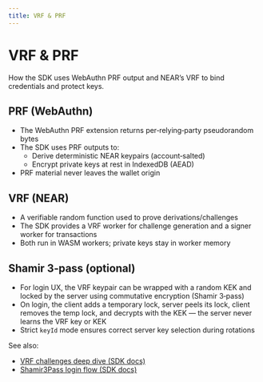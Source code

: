 ```yaml
---
title: VRF & PRF
---
```


# VRF & PRF

How the SDK uses WebAuthn PRF output and NEAR’s VRF to bind credentials and protect keys.

## PRF (WebAuthn)

- The WebAuthn PRF extension returns per‑relying‑party pseudorandom bytes
- The SDK uses PRF outputs to:
  - Derive deterministic NEAR keypairs (account‑salted)
  - Encrypt private keys at rest in IndexedDB (AEAD)
- PRF material never leaves the wallet origin

## VRF (NEAR)

- A verifiable random function used to prove derivations/challenges
- The SDK provides a VRF worker for challenge generation and a signer worker for transactions
- Both run in WASM workers; private keys stay in worker memory

## Shamir 3‑pass (optional)

- For login UX, the VRF keypair can be wrapped with a random KEK and locked by the server using commutative encryption (Shamir 3‑pass)
- On login, the client adds a temporary lock, server peels its lock, client removes the temp lock, and decrypts with the KEK — the server never learns the VRF key or KEK
- Strict `keyId` mode ensures correct server key selection during rotations

See also:
- [VRF challenges deep dive (SDK docs)](https://github.com/web3-authn/sdk/blob/main/sdk/docs/vrf_challenges.md)
- [Shamir3Pass login flow (SDK docs)](https://github.com/web3-authn/sdk/blob/main/sdk/docs/shamir3pass-login.md)


